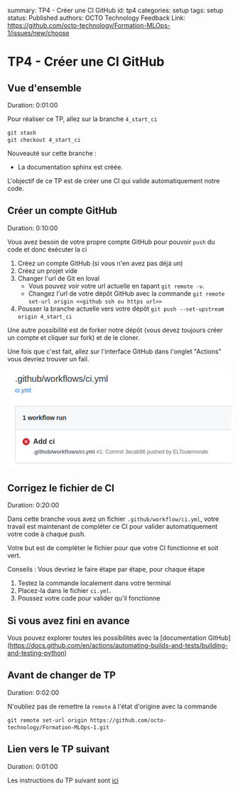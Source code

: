 summary: TP4 - Créer une CI GitHub
id: tp4
categories: setup
tags: setup
status: Published
authors: OCTO Technology
Feedback Link: https://github.com/octo-technology/Formation-MLOps-1/issues/new/choose

# TP4 - Créer une CI GitHub

## Vue d'ensemble

Duration: 0:01:00

Pour réaliser ce TP, allez sur la branche `4_start_ci`

```shell
git stash
git checkout 4_start_ci
```

Nouveauté sur cette branche :
- La documentation sphinx est créée.

L'objectif de ce TP est de créer une CI qui valide automatiquement notre code.

## Créer un compte GitHub

Duration: 0:10:00

Vous avez besoin de votre propre compte GitHub pour pouvoir `push` du code et donc éxécuter la ci

1. Créez un compte GitHub (si vous n'en avez pas déjà un)
2. Créez un projet vide
3. Changer l'url de Git en loval
    - Vous pouvez voir votre url actuelle en tapant `git remote -v`.
    - Changez l'url de votre dépôt GitHub avec la commande `git remote set-url origin <<github ssh ou https url>>`
4. Pousser la branche actuelle vers votre dépôt `git push --set-upstream origin 4_start_ci`

Une autre possibilité est de forker notre dépôt (vous devez toujours créer un compte et cliquer sur fork) et de le cloner.

Une fois que c'est fait, allez sur l'interface GitHub dans l'onglet "Actions" vous devriez trouver un fail.

![failed ci](./images/failed_ci_github.png)

## Corrigez le fichier de CI

Duration: 0:20:00

Dans cette branche vous avez un fichier `.github/workflow/ci.yml`, votre travail est maintenant de compléter ce CI pour valider automatiquement votre code à chaque push.

Votre but est de compléter le fichier pour que votre CI fonctionne et soit vert.

Conseils : Vous devriez le faire étape par étape, pour chaque étape
1. Testez la commande localement dans votre terminal
2. Placez-la dans le fichier `ci.yml`.
3. Poussez votre code pour valider qu'il fonctionne

## Si vous avez fini en avance

Vous pouvez explorer toutes les possibilités avec la [documentation GitHub] (https://docs.github.com/en/actions/automating-builds-and-tests/building-and-testing-python)

## Avant de changer de TP

Duration: 0:02:00

N'oubliez pas de remettre la `remote` à l'état d'origine avec la commande
```shell
git remote set-url origin https://github.com/octo-technology/Formation-MLOps-1.git
```

## Lien vers le TP suivant

Duration: 0:01:00

Les instructions du TP suivant sont [ici](https://octo-technology.github.io/Formation-MLOps-1/tp5#0)